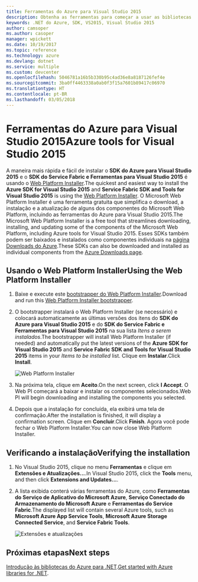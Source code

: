 ```yaml
---
title: Ferramentas do Azure para Visual Studio 2015
description: Obtenha as ferramentas para começar a usar as bibliotecas .NET do Azure no Visual Studio 2015.
keywords: .NET do Azure, SDK, VS2015, Visual Studio 2015
author: camsoper
ms.author: casoper
manager: wpickett
ms.date: 10/19/2017
ms.topic: reference
ms.technology: azure
ms.devlang: dotnet
ms.service: multiple
ms.custom: devcenter
ms.openlocfilehash: 5046781a16b5b330b95c4ad36e8a8187126fef4e
ms.sourcegitcommit: 3ba0ff4463338a0ab0f3f15a7601b89417c06970
ms.translationtype: HT
ms.contentlocale: pt-BR
ms.lasthandoff: 03/05/2018
---
```

# <a name="azure-tools-for-visual-studio-2015"></a><span data-ttu-id="b9fcb-104">Ferramentas do Azure para Visual Studio 2015</span><span class="sxs-lookup"><span data-stu-id="b9fcb-104">Azure tools for Visual Studio 2015</span></span>

<span data-ttu-id="b9fcb-105">A maneira mais rápida e fácil de instalar o **SDK do Azure para Visual Studio 2015** e o **SDK do Service Fabric e Ferramentas para Visual Studio 2015** é usando o [Web Platform Installer](https://www.microsoft.com/web/downloads/platform.aspx).</span><span class="sxs-lookup"><span data-stu-id="b9fcb-105">The quickest and easiest way to install the **Azure SDK for Visual Studio 2015** and **Service Fabric SDK and Tools for Visual Studio 2015** is using the [Web Platform Installer](https://www.microsoft.com/web/downloads/platform.aspx).</span></span>  <span data-ttu-id="b9fcb-106">O Microsoft Web Platform Installer é uma ferramenta gratuita que simplifica o download, a instalação e a atualização de alguns dos componentes do Microsoft Web Platform, incluindo as ferramentas do Azure para Visual Studio 2015.</span><span class="sxs-lookup"><span data-stu-id="b9fcb-106">The Microsoft Web Platform Installer is a free tool that streamlines downloading, installing, and updating some of the components of the Microsoft Web Platform, including Azure tools for Visual Studio 2015.</span></span>  <span data-ttu-id="b9fcb-107">Esses SDKs também podem ser baixados e instalados como componentes individuais na [página Downloads do Azure](https://azure.microsoft.com/downloads/).</span><span class="sxs-lookup"><span data-stu-id="b9fcb-107">These SDKs can also be downloaded and installed as individual components from the [Azure Downloads page](https://azure.microsoft.com/downloads/).</span></span> 

## <a name="using-the-web-platform-installer"></a><span data-ttu-id="b9fcb-108">Usando o Web Platform Installer</span><span class="sxs-lookup"><span data-stu-id="b9fcb-108">Using the Web Platform Installer</span></span>

1. <span data-ttu-id="b9fcb-109">Baixe e execute este [bootstrapper do Web Platform Installer](https://www.microsoft.com/web/handlers/webpi.ashx?command=getinstallerredirect&appid=VWDOrVs2015AzurePack;MicrosoftAzure-ServiceFabric-VS2015).</span><span class="sxs-lookup"><span data-stu-id="b9fcb-109">Download and run this [Web Platform Installer bootstrapper](https://www.microsoft.com/web/handlers/webpi.ashx?command=getinstallerredirect&appid=VWDOrVs2015AzurePack;MicrosoftAzure-ServiceFabric-VS2015).</span></span>  

2. <span data-ttu-id="b9fcb-110">O bootstrapper instalará o Web Platform Installer (se necessário) e colocará automaticamente as últimas versões dos itens do **SDK do Azure para Visual Studio 2015** e do **SDK do Service Fabric e Ferramentas para Visual Studio 2015** na sua lista *Itens a serem instalados*.</span><span class="sxs-lookup"><span data-stu-id="b9fcb-110">The bootstrapper will install Web Platform Installer (if needed) and automatically put the latest versions of the  **Azure SDK for Visual Studio 2015** and **Service Fabric SDK and Tools for Visual Studio 2015** items in your *Items to be installed* list.</span></span>  <span data-ttu-id="b9fcb-111">Clique em **Instalar**.</span><span class="sxs-lookup"><span data-stu-id="b9fcb-111">Click **Install**.</span></span>

    ![Web Platform Installer](media/dotnet-sdk-vs2015-install/webpi.png)

3. <span data-ttu-id="b9fcb-113">Na próxima tela, clique em **Aceito**.</span><span class="sxs-lookup"><span data-stu-id="b9fcb-113">On the next screen, click **I Accept**.</span></span>  <span data-ttu-id="b9fcb-114">O Web PI começará a baixar e instalar os componentes selecionados.</span><span class="sxs-lookup"><span data-stu-id="b9fcb-114">Web PI will begin downloading and installing the components you selected.</span></span>

4. <span data-ttu-id="b9fcb-115">Depois que a instalação for concluída, ela exibirá uma tela de confirmação.</span><span class="sxs-lookup"><span data-stu-id="b9fcb-115">After the installation is finished, it will display a confirmation screen.</span></span>  <span data-ttu-id="b9fcb-116">Clique em **Concluir**.</span><span class="sxs-lookup"><span data-stu-id="b9fcb-116">Click **Finish**.</span></span>  <span data-ttu-id="b9fcb-117">Agora você pode fechar o Web Platform Installer.</span><span class="sxs-lookup"><span data-stu-id="b9fcb-117">You can now close Web Platform Installer.</span></span>

## <a name="verifying-the-installation"></a><span data-ttu-id="b9fcb-118">Verificando a instalação</span><span class="sxs-lookup"><span data-stu-id="b9fcb-118">Verifying the installation</span></span>

1. <span data-ttu-id="b9fcb-119">No Visual Studio 2015, clique no menu **Ferramentas** e clique em **Extensões e Atualizações...**.</span><span class="sxs-lookup"><span data-stu-id="b9fcb-119">In Visual Studio 2015, click the **Tools** menu, and then click **Extensions and Updates...**.</span></span>

2. <span data-ttu-id="b9fcb-120">A lista exibida conterá várias ferramentas do Azure, como **Ferramentas do Serviço de Aplicativo do Microsoft Azure**, **Serviço Conectado do Armazenamento do Microsoft Azure** e **Ferramentas do Service Fabric**.</span><span class="sxs-lookup"><span data-stu-id="b9fcb-120">The displayed list will contain several Azure tools, such as **Microsoft Azure App Service Tools**, **Microsoft Azure Storage Connected Service**, and **Service Fabric Tools**.</span></span>

    ![Extensões e atualizações](media\dotnet-sdk-vs2015-install\ext-tools.png)

## <a name="next-steps"></a><span data-ttu-id="b9fcb-122">Próximas etapas</span><span class="sxs-lookup"><span data-stu-id="b9fcb-122">Next steps</span></span>

<span data-ttu-id="b9fcb-123">[Introdução às bibliotecas do Azure para .NET](dotnet-sdk-azure-get-started.md).</span><span class="sxs-lookup"><span data-stu-id="b9fcb-123">[Get started with Azure libraries for .NET](dotnet-sdk-azure-get-started.md).</span></span>
